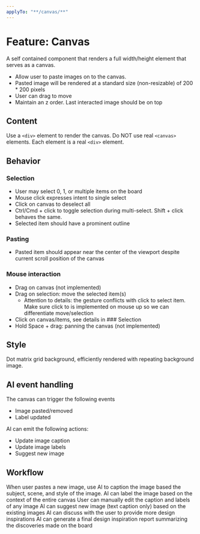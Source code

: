 ```yaml
---
applyTo: "**/canvas/**"
---
```


# Feature: Canvas

A self contained component that renders a full width/height element that serves as a canvas.

- Allow user to paste images on to the canvas.
- Pasted image will be rendered at a standard size (non-resizable) of 200 \* 200 pixels
- User can drag to move
- Maintain an z order. Last interacted image should be on top

## Content

Use a `<div>` element to render the canvas. Do NOT use real `<canvas>` elements.
Each element is a real `<div>` element.

## Behavior

### Selection

- User may select 0, 1, or multiple items on the board
- Mouse click expresses intent to single select
- Click on canvas to deselect all
- Ctrl/Cmd + click to toggle selection during multi-select. Shift + click behaves the same.
- Selected item should have a prominent outline

### Pasting

- Pasted item should appear near the center of the viewport despite current scroll position of the canvas

### Mouse interaction

- Drag on canvas (not implemented)
- Drag on selection: move the selected item(s)
  - Attention to details: the gesture conflicts with click to select item. Make sure click to is implemented on mouse up so we can differentiate move/selection
- Click on canvas/items, see details in ### Selection
- Hold Space + drag: panning the canvas (not implemented)

## Style

Dot matrix grid background, efficiently rendered with repeating background image.

## AI event handling

The canvas can trigger the following events

- Image pasted/removed
- Label updated

AI can emit the following actions:

- Update image caption
- Update image labels
- Suggest new image

## Workflow

When user pastes a new image, use AI to caption the image based the subject, scene, and style of the image.
AI can label the image based on the context of the entire canvas
User can manually edit the caption and labels of any image
AI can suggest new image (text caption only) based on the existing images
AI can discuss with the user to provide more design inspirations
AI can generate a final design inspiration report summarizing the discoveries made on the board
